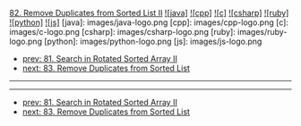 [82. Remove Duplicates from Sorted List II](https://leetcode.com/problems/remove-duplicates-from-sorted-list-ii/)
[![java]](https://github.com/leetcode-study-group/leetcode-java-solutions/blob/master/082-remove-duplicates-from-sorted-list-ii.md)
[![cpp]](https://github.com/leetcode-study-group/leetcode-cpp-solutions/blob/master/082-remove-duplicates-from-sorted-list-ii.md)
[![c]](https://github.com/leetcode-study-group/leetcode-c-solutions/blob/master/082-remove-duplicates-from-sorted-list-ii.md)
[![csharp]](https://github.com/leetcode-study-group/leetcode-csharp-solutions/blob/master/082-remove-duplicates-from-sorted-list-ii.md)
[![ruby]](https://github.com/leetcode-study-group/leetcode-ruby-solutions/blob/master/082-remove-duplicates-from-sorted-list-ii.md)
[![python]](https://github.com/leetcode-study-group/leetcode-python-solutions/blob/master/082-remove-duplicates-from-sorted-list-ii.md)
[![js]](https://github.com/leetcode-study-group/leetcode-js-solutions/blob/master/082-remove-duplicates-from-sorted-list-ii.md)
[java]: images/java-logo.png
[cpp]: images/cpp-logo.png
[c]: images/c-logo.png
[csharp]: images/csharp-logo.png
[ruby]: images/ruby-logo.png
[python]: images/python-logo.png
[js]: images/js-logo.png

- [prev: 81. Search in Rotated Sorted Array II](081-search-in-rotated-sorted-array-ii.md)
- [next: 83. Remove Duplicates from Sorted List](083-remove-duplicates-from-sorted-list.md)

---


---

- [prev: 81. Search in Rotated Sorted Array II](081-search-in-rotated-sorted-array-ii.md)
- [next: 83. Remove Duplicates from Sorted List](083-remove-duplicates-from-sorted-list.md)
